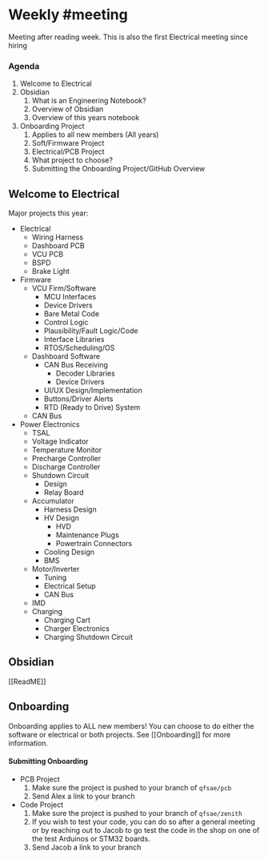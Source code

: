 # Weekly #meeting 
Meeting after reading week. This is also the first Electrical meeting since hiring

### Agenda
1. Welcome to Electrical
2. Obsidian
	1. What is an Engineering Notebook?
	2. Overview of Obsidian
	3. Overview of this years notebook
3. Onboarding Project
	1. Applies to all new members (All years)
	2. Soft/Firmware Project
	3. Electrical/PCB Project
	4. What project to choose?
	5. Submitting the Onboarding Project/GitHub Overview

## Welcome to Electrical
Major projects this year:
- Electrical
	- Wiring Harness
	- Dashboard PCB
	- VCU PCB
	- BSPD
	- Brake Light
- Firmware
	- VCU Firm/Software
		- MCU Interfaces
		- Device Drivers
		- Bare Metal Code
		- Control Logic
		- Plausibility/Fault Logic/Code
		- Interface Libraries
		- RTOS/Scheduling/OS
	- Dashboard Software
		- CAN Bus Receiving
			- Decoder Libraries
			- Device Drivers
		- UI/UX Design/Implementation
		- Buttons/Driver Alerts
		- RTD (Ready to Drive) System
	- CAN Bus
- Power Electronics
	- TSAL
	- Voltage Indicator
	- Temperature Monitor
	- Precharge Controller
	- Discharge Controller
	- Shutdown Circuit
		- Design
		- Relay Board
	- Accumulator
		- Harness Design
		- HV Design
			- HVD
			- Maintenance Plugs
			- Powertrain Connectors
		- Cooling Design
		- BMS
	- Motor/Inverter
		- Tuning
		- Electrical Setup
		- CAN Bus
	- IMD
	- Charging
		- Charging Cart
		- Charger Electronics
		- Charging Shutdown Circuit

## Obsidian
[[ReadME]]

## Onboarding
Onboarding applies to ALL new members!
You can choose to do either the software or electrical or both projects.
See [[Onboarding]] for more information.

#### Submitting Onboarding
- PCB Project
	1. Make sure the project is pushed to your branch of `qfsae/pcb`
	2. Send Alex a link to your branch
- Code Project
	1. Make sure the project is pushed to your branch of `qfsae/zenith`
	2. If you wish to test your code, you can do so after a general meeting or by reaching out to Jacob to go test the code in the shop on one of the test Arduinos or STM32 boards.
	3. Send Jacob a link to your branch
